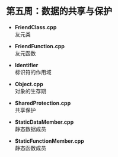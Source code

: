 # `第五周：数据的共享与保护`

* **FriendClass.cpp**  
友元类  
  
* **FriendFunction.cpp**  
友元函数  
  
* **Identifier**  
标识符的作用域  
  
* **Object.cpp**  
对象的生存期  
  
* **SharedProtection.cpp**  
共享保护  
  
* **StaticDataMember.cpp**  
静态数据成员  
  
* **StaticFunctionMember.cpp**  
静态函数成员  